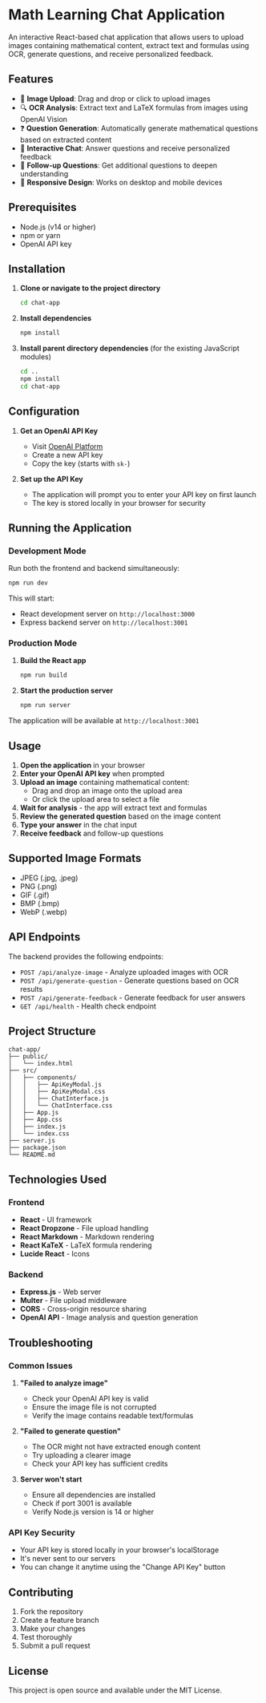 # Math Learning Chat Application

An interactive React-based chat application that allows users to upload images containing mathematical content, extract text and formulas using OCR, generate questions, and receive personalized feedback.

## Features

- 📸 **Image Upload**: Drag and drop or click to upload images
- 🔍 **OCR Analysis**: Extract text and LaTeX formulas from images using OpenAI Vision
- ❓ **Question Generation**: Automatically generate mathematical questions based on extracted content
- 💬 **Interactive Chat**: Answer questions and receive personalized feedback
- 🎯 **Follow-up Questions**: Get additional questions to deepen understanding
- 📱 **Responsive Design**: Works on desktop and mobile devices

## Prerequisites

- Node.js (v14 or higher)
- npm or yarn
- OpenAI API key

## Installation

1. **Clone or navigate to the project directory**
   ```bash
   cd chat-app
   ```

2. **Install dependencies**
   ```bash
   npm install
   ```

3. **Install parent directory dependencies** (for the existing JavaScript modules)
   ```bash
   cd ..
   npm install
   cd chat-app
   ```

## Configuration

1. **Get an OpenAI API Key**
   - Visit [OpenAI Platform](https://platform.openai.com/api-keys)
   - Create a new API key
   - Copy the key (starts with `sk-`)

2. **Set up the API Key**
   - The application will prompt you to enter your API key on first launch
   - The key is stored locally in your browser for security

## Running the Application

### Development Mode

Run both the frontend and backend simultaneously:

```bash
npm run dev
```

This will start:
- React development server on `http://localhost:3000`
- Express backend server on `http://localhost:3001`

### Production Mode

1. **Build the React app**
   ```bash
   npm run build
   ```

2. **Start the production server**
   ```bash
   npm run server
   ```

The application will be available at `http://localhost:3001`

## Usage

1. **Open the application** in your browser
2. **Enter your OpenAI API key** when prompted
3. **Upload an image** containing mathematical content:
   - Drag and drop an image onto the upload area
   - Or click the upload area to select a file
4. **Wait for analysis** - the app will extract text and formulas
5. **Review the generated question** based on the image content
6. **Type your answer** in the chat input
7. **Receive feedback** and follow-up questions

## Supported Image Formats

- JPEG (.jpg, .jpeg)
- PNG (.png)
- GIF (.gif)
- BMP (.bmp)
- WebP (.webp)

## API Endpoints

The backend provides the following endpoints:

- `POST /api/analyze-image` - Analyze uploaded images with OCR
- `POST /api/generate-question` - Generate questions based on OCR results
- `POST /api/generate-feedback` - Generate feedback for user answers
- `GET /api/health` - Health check endpoint

## Project Structure

```
chat-app/
├── public/
│   └── index.html
├── src/
│   ├── components/
│   │   ├── ApiKeyModal.js
│   │   ├── ApiKeyModal.css
│   │   ├── ChatInterface.js
│   │   └── ChatInterface.css
│   ├── App.js
│   ├── App.css
│   ├── index.js
│   └── index.css
├── server.js
├── package.json
└── README.md
```

## Technologies Used

### Frontend
- **React** - UI framework
- **React Dropzone** - File upload handling
- **React Markdown** - Markdown rendering
- **React KaTeX** - LaTeX formula rendering
- **Lucide React** - Icons

### Backend
- **Express.js** - Web server
- **Multer** - File upload middleware
- **CORS** - Cross-origin resource sharing
- **OpenAI API** - Image analysis and question generation

## Troubleshooting

### Common Issues

1. **"Failed to analyze image"**
   - Check your OpenAI API key is valid
   - Ensure the image file is not corrupted
   - Verify the image contains readable text/formulas

2. **"Failed to generate question"**
   - The OCR might not have extracted enough content
   - Try uploading a clearer image
   - Check your API key has sufficient credits

3. **Server won't start**
   - Ensure all dependencies are installed
   - Check if port 3001 is available
   - Verify Node.js version is 14 or higher

### API Key Security

- Your API key is stored locally in your browser's localStorage
- It's never sent to our servers
- You can change it anytime using the "Change API Key" button

## Contributing

1. Fork the repository
2. Create a feature branch
3. Make your changes
4. Test thoroughly
5. Submit a pull request

## License

This project is open source and available under the MIT License.
